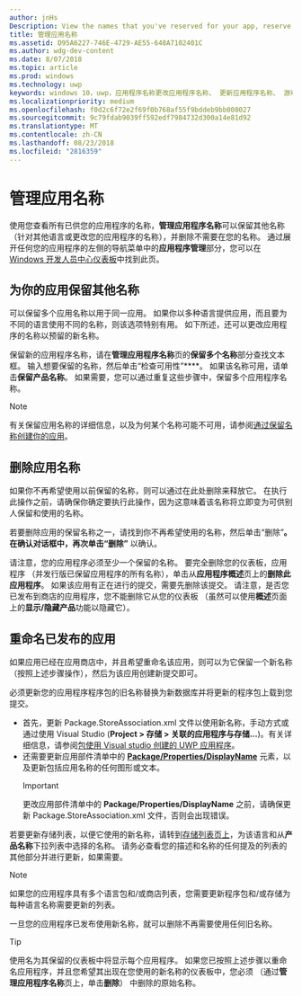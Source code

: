 ```yaml
---
author: jnHs
Description: View the names that you've reserved for your app, reserve additional names (for other languages or to change your app's name), and delete reserved names that you don't need anymore.
title: 管理应用名称
ms.assetid: D95A6227-746E-4729-AE55-648A7102401C
ms.author: wdg-dev-content
ms.date: 8/07/2018
ms.topic: article
ms.prod: windows
ms.technology: uwp
keywords: windows 10，uwp，应用程序名称更改应用程序名称、 更新应用程序名称、 游戏名称、 产品名称
ms.localizationpriority: medium
ms.openlocfilehash: f0d2c6f72e2f69f0b768af55f9bddeb9bb008027
ms.sourcegitcommit: 9c79fdab9039ff592edf7984732d300a14e81d92
ms.translationtype: MT
ms.contentlocale: zh-CN
ms.lasthandoff: 08/23/2018
ms.locfileid: "2816359"
---
```

# <a name="manage-app-names"></a>管理应用名称

使用您查看所有已供您的应用程序的名称，**管理应用程序名称**可以保留其他名称 （针对其他语言或更改您的应用程序的名称），并删除不需要在您的名称。 通过展开任何您的应用程序的左侧的导航菜单中的**应用程序管理**部分，您可以在[Windows 开发人员中心仪表板](https://partner.microsoft.com/dashboard)中找到此页。


## <a name="reserve-additional-names-for-your-app"></a>为你的应用保留其他名称

可以保留多个应用名称以用于同一应用。 如果你以多种语言提供应用，而且要为不同的语言使用不同的名称，则该选项特别有用。 如下所述，还可以更改应用程序的名称以预留的新名称。

保留新的应用程序名称，请在**管理应用程序名称**页的**保留多个名称**部分查找文本框。 输入想要保留的名称，然后单击“检查可用性”****。 如果该名称可用，请单击**保留产品名称**。 如果需要，您可以通过重复这些步骤中，保留多个应用程序名称。

> [!NOTE]
> 有关保留应用名称的详细信息，以及为何某个名称可能不可用，请参阅[通过保留名称创建你的应用](create-your-app-by-reserving-a-name.md)。


## <a name="delete-app-names"></a>删除应用名称

如果你不再希望使用以前保留的名称，则可以通过在此处删除来释放它。 在执行此操作之前，请确保你确定要执行此操作，因为这意味着该名称将立即变为可供别人保留和使用的名称。

若要删除应用的保留名称之一，请找到你不再希望使用的名称，然后单击“删除”****。 在确认对话框中，再次单击“删除”**** 以确认。

请注意，您的应用程序必须至少一个保留的名称。 要完全删除您的仪表板，应用程序 （并发行版已保留应用程序的所有名称），单击从**应用程序概述**页上的**删除此应用程序**。 如果该应用有正在进行的提交，需要先删除该提交。 请注意，是否您已发布到商店的应用程序，您不能删除它从您的仪表板 （虽然可以使用**概述**页面上的**显示/隐藏产品**功能以隐藏它）。 


## <a name="rename-an-app-that-has-already-been-published"></a>重命名已发布的应用

如果应用已经在应用商店中，并且希望重命名该应用，则可以为它保留一个新名称（按照上述步骤操作），然后为该应用创建新提交即可。 

必须更新您的应用程序程序包的旧名称替换为新数据库并将更新的程序包上载到您提交。
- 首先，更新 Package.StoreAssociation.xml 文件以使用新名称，手动方式或通过使用 Visual Studio (**Project > 存储 > 关联的应用程序与存储...**)。有关详细信息，请参阅[包使用 Visual studio 创建的 UWP 应用程序](../packaging/packaging-uwp-apps.md)。
- 还需要更新应用部件清单中的 [**Package/Properties/DisplayName**](https://docs.microsoft.com/uwp/schemas/appxpackage/uapmanifestschema/element-displayname) 元素，以及更新包括应用名称的任何图形或文本。 
  > [!IMPORTANT]
  > 更改应用部件清单中的 **Package/Properties/DisplayName** 之前，请确保更新 Package.StoreAssociation.xml 文件，否则会出现错误。

若要更新存储列表，以便它使用的新名称，请转到[存储列表页上](create-app-store-listings.md)，为该语言和从**产品名称**下拉列表中选择的名称。 请务必查看您的描述和名称的任何提及的列表的其他部分并进行更新，如果需要。

> [!NOTE]
> 如果您的应用程序具有多个语言包和/或商店列表，您需要更新程序包和/或存储为每种语言名称需要更新的列表。

一旦您的应用程序已发布使用新名称，就可以删除不再需要使用任何旧名称。

> [!TIP]
> 使用名为其保留的仪表板中将显示每个应用程序。 如果您已按照上述步骤以重命名应用程序，并且您希望其出现在您使用的新名称的仪表板中，您必须 （通过**管理应用程序名称**页上，单击**删除**） 中删除的原始名称。 

 

 




